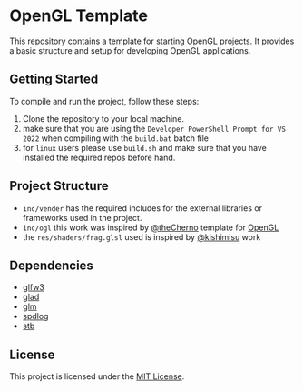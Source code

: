 # OpenGL Template

This repository contains a template for starting OpenGL projects. It provides a basic structure and setup for developing OpenGL applications.

## Getting Started

To compile and run the project, follow these steps:

1. Clone the repository to your local machine.
2. make sure that you are using the `Developer PowerShell Prompt for VS 2022` when compiling with the `build.bat` batch file
3. for `linux` users please use `build.sh` and make sure that you have installed the required repos before hand.

## Project Structure

 - `inc/vender` has the required includes for the external libraries or frameworks used in the project.
 - `inc/ogl` this work was inspired by [@theCherno](https://github.com/theCherno) template for [OpenGL](https://github.com/TheCherno/OpenGL)
 - the `res/shaders/frag.glsl` used is inspired by [@kishimisu](https://github.com/kishimisu) work


## Dependencies

- [glfw3](https://www.glfw.org/)
- [glad](https://glad.dav1d.de/)
- [glm](https://github.com/g-truc/glm)
- [spdlog](https://github.com/gabime/spdlog)
- [stb](https://github.com/nothings/stb) 

## License

This project is licensed under the [MIT License](LICENSE).
